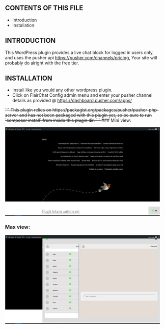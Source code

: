 CONTENTS OF THIS FILE
---------------------

* Introduction
* Installation

INTRODUCTION
------------
This WordPress plugin provides a live chat block for logged in users only,
and uses the pusher api https://pusher.com/channels/pricing, Your site will
probably do alright with the free tier.

INSTALLATION
------------
* Install like you would any other wordpress plugin.
* Click on FlairChat Config admin menu and enter your pusher channel details as
provided @ https://dashboard.pusher.com/apps/

<strike>
```
    This plugin relies on https://packagist.org/packages/pusher/pusher-php-server and has not
    been packaged with this plugin yet, so be sure to run `composer install` from inside this
    plugin dir.
```
</strike>
### Mini view:

![Mini View](/minimized_view.png)

### Max view:
![Max View](/max_view.png)
